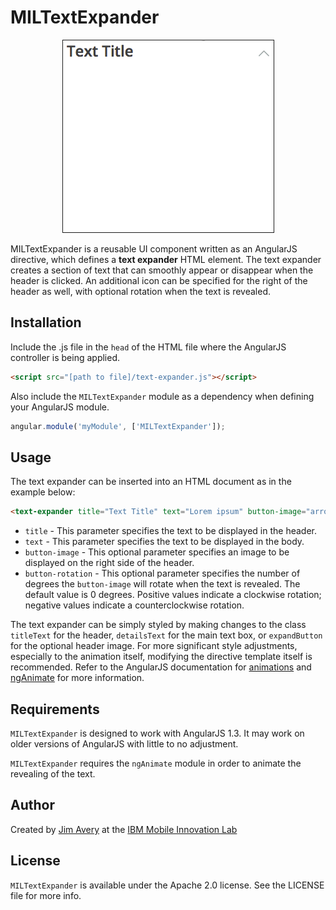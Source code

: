 MILTextExpander
===============

<p align="center">
<img src="mil-text-expander.gif" alt="Animation" border=1 /></p>

MILTextExpander is a reusable UI component written as an AngularJS directive, which defines a __text expander__ HTML element. The text expander creates a section of text that can smoothly appear or disappear when the header is clicked. An additional icon can be specified for the right of the header as well, with optional rotation when the text is revealed.

## Installation

Include the .js file in the `head` of the HTML file where the AngularJS controller is being applied.

```html
<script src="[path to file]/text-expander.js"></script>
```

Also include the `MILTextExpander` module as a dependency when defining your AngularJS module.

```js
angular.module('myModule', ['MILTextExpander']);
```

## Usage

The text expander can be inserted into an HTML document as in the example below:

```html
<text-expander title="Text Title" text="Lorem ipsum" button-image="arrow-button.jpg" button-rotation="90" />
```

* `title` - This parameter specifies the text to be displayed in the header.
* `text` - This parameter specifies the text to be displayed in the body.
* `button-image` - This optional parameter specifies an image to be displayed on the right side of the header.
* `button-rotation` - This optional parameter specifies the number of degrees the `button-image` will rotate when the text is revealed. The default value is 0 degrees. Positive values indicate a clockwise rotation; negative values indicate a counterclockwise rotation.

The text expander can be simply styled by making changes to the class `titleText` for the header, `detailsText` for the main text box, or `expandButton` for the optional header image. For more significant style adjustments, especially to the animation itself, modifying the directive template itself is recommended. Refer to the AngularJS documentation for [animations](https://docs.angularjs.org/guide/animations) and [ngAnimate](https://docs.angularjs.org/api/ngAnimate) for more information.

## Requirements

`MILTextExpander` is designed to work with AngularJS 1.3. It may work on older versions of AngularJS with little to no adjustment.

`MILTextExpander` requires the `ngAnimate` module in order to animate the revealing of the text.

## Author

Created by [Jim Avery](https://github.com/TheSoundDefense) at the [IBM Mobile Innovation Lab](http://www-969.ibm.com/innovation/milab/)

## License

`MILTextExpander` is available under the Apache 2.0 license. See the LICENSE file for more info.